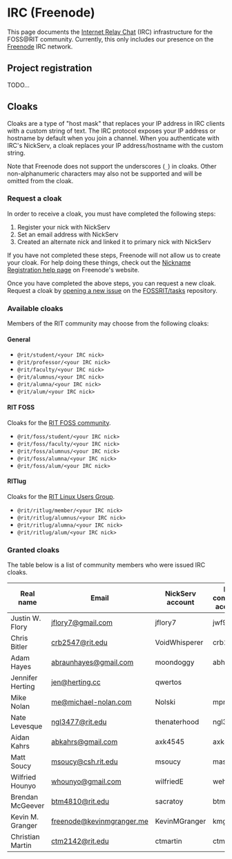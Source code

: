IRC (Freenode)
==============

This page documents the [Internet Relay Chat](https://en.wikipedia.org/wiki/Internet_Relay_Chat "Internet Relay Chat - Wikipedia") (IRC) infrastructure for the FOSS@RIT community.
Currently, this only includes our presence on the [Freenode](https://freenode.net/ "official Freenode website") IRC network.


## Project registration

TODO…


## Cloaks

Cloaks are a type of "host mask" that replaces your IP address in IRC clients with a custom string of text.
The IRC protocol exposes your IP address or hostname by default when you join a channel.
When you authenticate with IRC's NickServ, a cloak replaces your IP address/hostname with the custom string.

Note that Freenode does not support the underscores (`_`) in cloaks.
Other non-alphanumeric characters may also not be supported and will be omitted from the cloak.

### Request a cloak

In order to receive a cloak, you must have completed the following steps:

1. Register your nick with NickServ
2. Set an email address with NickServ
3. Created an alternate nick and linked it to primary nick with NickServ

If you have not completed these steps, Freenode will not allow us to create your cloak.
For help doing these things, check out the [Nickname Registration help page](https://freenode.net/kb/answer/registration "Nickname Registration - freenode") on Freenode's website.

Once you have completed the above steps, you can request a new cloak.
Request a cloak by [opening a new issue](https://github.com/FOSSRIT/tasks/issues/new) on the [FOSSRIT/tasks](https://github.com/FOSSRIT/tasks) repository.

### Available cloaks

Members of the RIT community may choose from the following cloaks:

#### General

* `@rit/student/<your IRC nick>`
* `@rit/professor/<your IRC nick>`
* `@rit/faculty/<your IRC nick>`
* `@rit/alumnus/<your IRC nick>`
* `@rit/alumna/<your IRC nick>`
* `@rit/alum/<your IRC nick>`

#### RIT FOSS

Cloaks for the [RIT FOSS community](https://fossrit.github.io/about/).

* `@rit/foss/student/<your IRC nick>`
* `@rit/foss/faculty/<your IRC nick>`
* `@rit/foss/alumnus/<your IRC nick>`
* `@rit/foss/alumna/<your IRC nick>`
* `@rit/foss/alum/<your IRC nick>`

#### RITlug

Cloaks for the [RIT Linux Users Group](https://ritlug.com/about/).

* `@rit/ritlug/member/<your IRC nick>`
* `@rit/ritlug/alumnus/<your IRC nick>`
* `@rit/ritlug/alumna/<your IRC nick>`
* `@rit/ritlug/alum/<your IRC nick>`

### Granted cloaks

The table below is a list of community members who were issued IRC cloaks.

<!--
Please be mindful for accounts with the character "|".
You should look at the source because the formatted page does not show "|".
-->

| Real name        | Email                     | NickServ account | RIT computer account | Cloak                            |
| ---------------- | ------------------------- | ---------------- | -------------------- | -------------------------------- |
| Justin W. Flory  | jflory7@gmail.com         | jflory7          | jwf9260              | @rit/foss/captain/fedora.jflory7 |
| Chris Bitler     | crb2547@rit.edu           | VoidWhisperer    | crb2547              | @rit/foss/student/voidwhisperer  |
| Adam Hayes       | abraunhayes@gmail.com     | moondoggy        | abhsps               | @rit/alum/moondoggy              |
| Jennifer Herting | jen@herting.cc            | qwertos          |                      | @rit/alumna/qwertos              |
| Mike Nolan       | me@michael-nolan.com      | Nolski           | mpn3712              | @rit/foss/alumnus/nolski         |
| Nate Levesque    | ngl3477@rit.edu           | thenaterhood     | ngl3477              | @rit/alum/thenaterhood           |
| Aidan Kahrs      | abkahrs@gmail.com         | axk4545          | axk4545              | @rit/ritlug/member/axk4545       |
| Matt Soucy       | msoucy@csh.rit.edu        | msoucy           | mas5997              | @rit/foss/alumnus/msoucy         |
| Wilfried Hounyo  | whounyo@gmail.com         | wilfriedE        | weh7221              | @rit/student/wilfriede           |
| Brendan McGeever | btm4810@rit.edu           | sacratoy         | btm4810              | @rit/foss/student/sacratoy       |
| Kevin M. Granger | freenode@kevinmgranger.me | KevinMGranger    | kmg2728              | @rit/foss/alum/kevinmgranger     |
| Christian Martin | ctm2142@rit.edu           | ctmartin         | ctm2142              | @rit/foss/student/ctmartin       |
